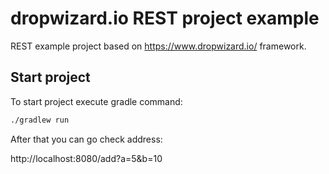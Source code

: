 # dropwizard.io REST project example

REST example project based on https://www.dropwizard.io/ framework.

## Start project

To start project execute gradle command:

```bash
./gradlew run
```

After that you can go check address:

http://localhost:8080/add?a=5&b=10